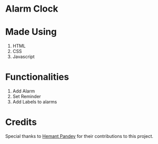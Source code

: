 # Alarm Clock

# Made Using
1. HTML
2. CSS
3. Javascript

# Functionalities
1. Add Alarm
2. Set Reminder
3. Add Labels to alarms

# Credits
Special thanks to [Hemant Pandey](https://github.com/hkp16721) for their contributions to this project.

